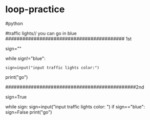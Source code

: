 # loop-practice

#python

#traffic lights// you can go in blue
########################################## 1st

sign=""

while sign!="blue":

    sign=input("input traffic lights color:")

print("go")

##############################################2nd

sign=True

while sign:
    sign=input("input traffic lights color: ")
    if sign=="blue":
        sign=False
print("go")        
    
